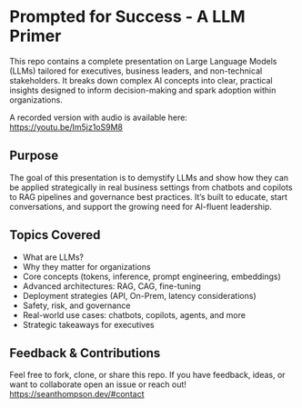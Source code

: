 # Prompted for Success - A LLM Primer
This repo contains a complete presentation on Large Language Models (LLMs) tailored for executives, business leaders, and non-technical stakeholders. It breaks down complex AI concepts into clear, practical insights designed to inform decision-making and spark adoption within organizations.

A recorded version with audio is available here:
https://youtu.be/Im5jz1oS9M8

## Purpose
The goal of this presentation is to demystify LLMs and show how they can be applied strategically in real business settings from chatbots and copilots to RAG pipelines and governance best practices. It’s built to educate, start conversations, and support the growing need for AI-fluent leadership.

## Topics Covered
- What are LLMs?
- Why they matter for organizations
- Core concepts (tokens, inference, prompt engineering, embeddings)
- Advanced architectures: RAG, CAG, fine-tuning
- Deployment strategies (API, On-Prem, latency considerations)
- Safety, risk, and governance
- Real-world use cases: chatbots, copilots, agents, and more
- Strategic takeaways for executives

## Feedback & Contributions
Feel free to fork, clone, or share this repo. If you have feedback, ideas, or want to collaborate open an issue or reach out!
https://seanthompson.dev/#contact
